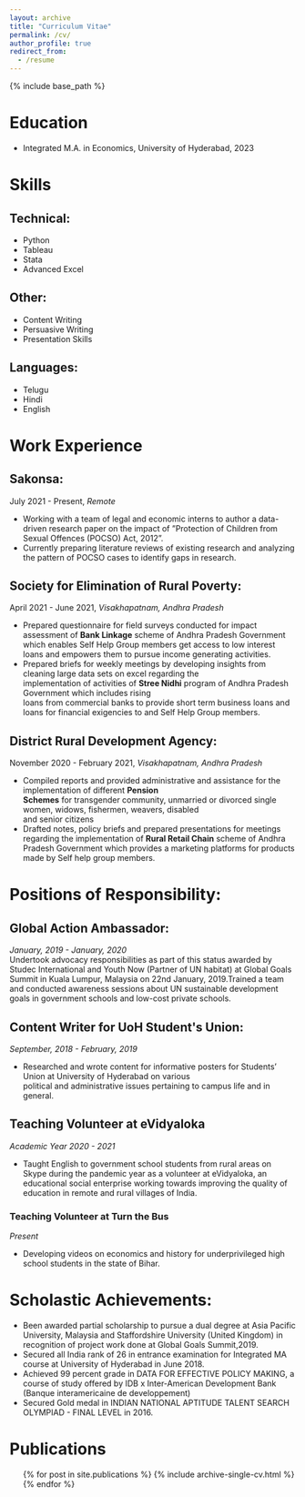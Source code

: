 ```yaml
---
layout: archive
title: "Curriculum Vitae"
permalink: /cv/
author_profile: true
redirect_from:
  - /resume
---
```


{% include base_path %}

# Education
* Integrated M.A. in Economics, University of Hyderabad, 2023

# Skills  

## Technical:
* Python
* Tableau
* Stata
* Advanced Excel

## Other:
* Content Writing
* Persuasive Writing
* Presentation Skills

## Languages:
* Telugu
* Hindi
* English

# Work Experience  

## Sakonsa:
July 2021 - Present, _Remote_
  * Working with a team of legal and economic interns to author a data-driven research paper on the impact of 
    ”Protection of Children from Sexual Offences (POCSO) Act, 2012”.
  * Currently preparing literature reviews of existing research and analyzing the pattern of POCSO cases to identify 
    gaps in research.

## Society for Elimination of Rural Poverty:
April 2021 - June 2021, _Visakhapatnam, Andhra Pradesh_
  * Prepared questionnaire for field surveys conducted for impact assessment of **Bank Linkage** scheme of Andhra 
    Pradesh Government which enables Self Help Group members get access to low interest loans and empowers
    them to pursue income generating activities.
  * Prepared briefs for weekly meetings by developing insights from cleaning large data sets on excel regarding the  
    implementation of activities of **Stree Nidhi** program of Andhra Pradesh Government which includes rising  
    loans from commercial banks to provide short term business loans and loans for financial exigencies to and Self Help Group members.
    
## District Rural Development Agency:
November 2020 - February 2021, _Visakhapatnam, Andhra Pradesh_
  * Compiled reports and provided administrative and assistance for the implementation of different **Pension  
    Schemes** for transgender community, unmarried or divorced single women, widows, fishermen, weavers, disabled  
    and senior citizens
  * Drafted notes, policy briefs and prepared presentations for meetings regarding the implementation of **Rural Retail Chain**
    scheme of Andhra Pradesh Government which provides a marketing platforms for products  
    made by Self help group members.

# Positions of Responsibility:  

## Global Action Ambassador:
_January, 2019 - January, 2020_ <br>
Undertook advocacy responsibilities as part of this status awarded by Studec International and Youth Now (Partner
of UN habitat) at Global Goals Summit in Kuala Lumpur, Malaysia on 22nd January, 2019.Trained a team and
conducted awareness sessions about UN sustainable development goals in government schools and low-cost private schools.
 
## Content Writer for UoH Student's Union:
_September, 2018 - February, 2019_ <br>
* Researched and wrote content for informative posters for Students’ Union at University of Hyderabad on various  
  political and administrative issues pertaining to campus life and in general.

## Teaching Volunteer at eVidyaloka
_Academic Year 2020 - 2021_ <br>
* Taught English to government school students from rural areas on Skype during the pandemic year as a volunteer at
  eVidyaloka, an educational social enterprise working towards improving the quality of education in remote and rural
  villages of India.

### Teaching Volunteer at Turn the Bus
_Present_ <br>
* Developing videos on economics and history for underprivileged high school students in the state of Bihar.

# Scholastic Achievements:
* Been awarded partial scholarship to pursue a dual degree at Asia Pacific University, Malaysia and Staffordshire
  University (United Kingdom) in recognition of project work done at Global Goals Summit,2019.
* Secured all India rank of 26 in entrance examination for Integrated MA course at University of Hyderabad in June 2018.
* Achieved 99 percent grade in DATA FOR EFFECTIVE POLICY MAKING, a course of study offered by IDB x Inter-American Development Bank (Banque interamericaine de developpement)
* Secured Gold medal in INDIAN NATIONAL APTITUDE TALENT SEARCH OLYMPIAD - FINAL LEVEL in 2016.


# Publications
  <ul>{% for post in site.publications %}
    {% include archive-single-cv.html %}
  {% endfor %}</ul>
  
<!---
======
  <ul>{% for post in site.talks %}
    {% include archive-single-talk-cv.html %}
  {% endfor %}</ul>
  
Teaching
======
  <ul>{% for post in site.teaching %}
    {% include archive-single-cv.html %}
  {% endfor %}</ul>
  
Service and leadership
======
* Currently signed in to 43 different slack teams
--> 

